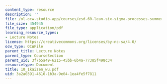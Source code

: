 ```yaml
---
content_type: resource
description: ''
file: /ol-ocw-studio-app/courses/esd-60-lean-six-sigma-processes-summer-2004/3a2a039146101b3a9e041ea4fe5f7811_10_1kaizen_wu.pdf
file_size: 454945
file_type: application/pdf
learning_resource_types:
- Lecture Notes
license: https://creativecommons.org/licenses/by-nc-sa/4.0/
ocw_type: OCWFile
parent_title: Lecture Notes
parent_type: CourseSection
parent_uid: 3f7b5a49-6215-45bb-6b4a-77385f498c34
resourcetype: Document
title: 10_1kaizen_wu.pdf
uid: 3a2a0391-4610-1b3a-9e04-1ea4fe5f7811
---
```

